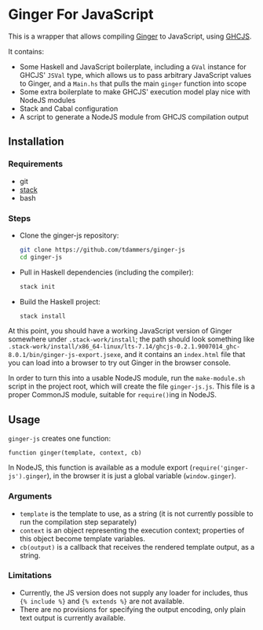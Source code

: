 # Ginger For JavaScript

This is a wrapper that allows compiling
[Ginger](https://ginger.tobiasdammers.nl/) to JavaScript, using
[GHCJS](https://github.com/ghcjs/ghcjs).

It contains:

- Some Haskell and JavaScript boilerplate, including a `GVal` instance for
  GHCJS' `JSVal` type, which allows us to pass arbitrary JavaScript values to
  Ginger, and a `Main.hs` that pulls the main `ginger` function into scope
- Some extra boilerplate to make GHCJS' execution model play nice with NodeJS
  modules
- Stack and Cabal configuration
- A script to generate a NodeJS module from GHCJS compilation output

## Installation

### Requirements

- git
- [stack](https://haskellstack.org/)
- bash

### Steps

- Clone the ginger-js repository:

  ```sh
  git clone https://github.com/tdammers/ginger-js
  cd ginger-js
  ```

- Pull in Haskell dependencies (including the compiler):

  ```sh
  stack init
  ```

- Build the Haskell project:

  ```sh
  stack install
  ```

At this point, you should have a working JavaScript version of Ginger somewhere
under `.stack-work/install`; the path should look something like
`.stack-work/install/x86_64-linux/lts-7.14/ghcjs-0.2.1.9007014_ghc-8.0.1/bin/ginger-js-export.jsexe`,
and it contains an `index.html` file that you can load into a browser to try
out Ginger in the browser console.

In order to turn this into a usable NodeJS module, run the
`make-module.sh` script in the project root, which will create the file
`ginger-js.js`. This file is a proper CommonJS module, suitable for
`require()`ing in NodeJS.

## Usage

`ginger-js` creates one function:

`function ginger(template, context, cb)`

In NodeJS, this function is available as a module export
(`require('ginger-js').ginger`), in the browser it is just a global variable
(`window.ginger`).

### Arguments

- `template` is the template to use, as a string (it is not currently possible
  to run the compilation step separately)
- `context` is an object representing the execution context; properties of this
  object become template variables.
- `cb(output)` is a callback that receives the rendered template output, as a
  string.

### Limitations

- Currently, the JS version does not supply any loader for includes, thus `{%
  include %}` and `{% extends %}` are not available.
- There are no provisions for specifying the output encoding, only plain text
  output is currently available.
